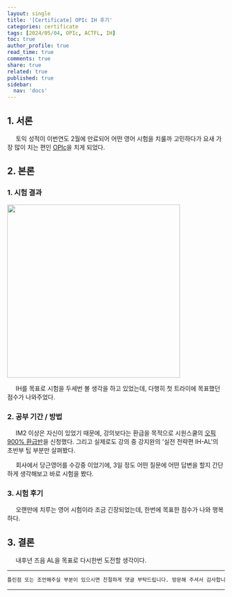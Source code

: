 ```yaml
---
layout: single
title: '[Certificate] OPIc IH 후기'
categories: certificate
tags: [2024/05/04, OPIc, ACTFL, IH]
toc: true
author_profile: true
read_time: true
comments: true
share: true
related: true
published: true
sidebar:
  nav: 'docs'
---
```


## 1. 서론

&nbsp;&nbsp;&nbsp;&nbsp; 토익 성적이 이번연도 2월에 만료되어 어떤 영어 시험을 치룰까 고민하다가 요새 가장 많이 치는 편인 [OPIc](https://www.opic.or.kr/opics/jsp/senior/index.jsp)을 치게 되었다.

## 2. 본론

### 1. 시험 결과

<img src="https://github.com/holeman4110/holeman4110.github.io/assets/124491456/fbc4a3e5-6ad4-46ff-9aca-94d968be77fe" width=400>

&nbsp;&nbsp;&nbsp;&nbsp; IH를 목표로 시험을 두세번 볼 생각을 하고 있었는데, 다행히 첫 트라이에 목표했던 점수가 나와주었다.

### 2. 공부 기간 / 방법

&nbsp;&nbsp;&nbsp;&nbsp; IM2 이상은 자신이 있었기 때문에, 강의보다는 환급을 목적으로 시원스쿨의 [오픽900% 환급반](https://lab.siwonschool.com/?s=event&t=reftopic500)을 신청했다. 그리고 실제로도 강의 중 강지완의 '실전 전략편 IH-AL'의 초반부 팁 부분만 살펴봤다.

&nbsp;&nbsp;&nbsp;&nbsp; 회사에서 당근영어를 수강중 이었기에, 3일 정도 어떤 질문에 어떤 답변을 할지 간단하게 생각해보고 바로 시험을 봤다.

### 3. 시험 후기

&nbsp;&nbsp;&nbsp;&nbsp; 오랜만에 치루는 영어 시험이라 조금 긴장되었는데, 한번에 목표한 점수가 나와 행복하다.

## 3. 결론

&nbsp;&nbsp;&nbsp;&nbsp; 내후년 즈음 AL을 목표로 다시한번 도전할 생각이다.

---

```bash
틀린점 또는 조언해주실 부분이 있으시면 친절하게 댓글 부탁드립니다. 방문해 주셔서 감사합니다 :)
```

---
